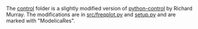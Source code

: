 The [control](control) folder is a slightly modified version of
[python-control](http://sourceforge.net/apps/mediawiki/python-control) by
Richard Murray.  The modifications are in
[src/freqplot.py](control/src/freqplot.py) and [setup.py](setup.py) and are
marked with "ModelicaRes".
